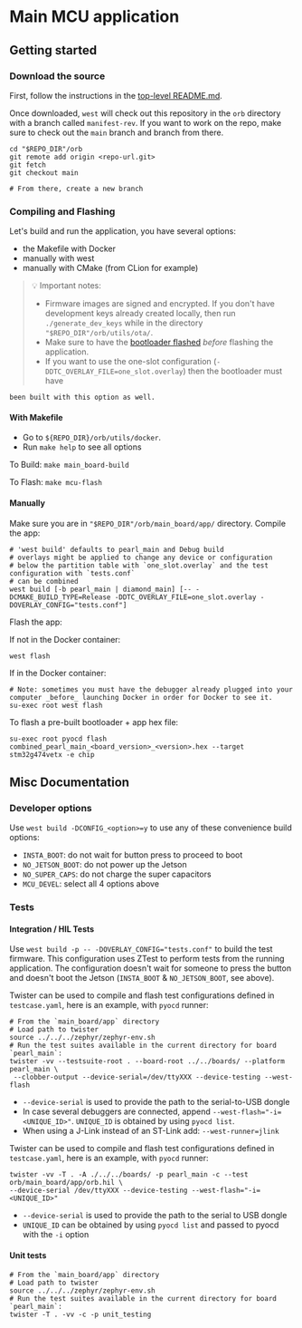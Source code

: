 # Main MCU application

## Getting started

### Download the source

First, follow the instructions in the [top-level README.md](../../README.md).

Once downloaded, `west` will check out this repository in the `orb` directory with a branch called `manifest-rev`. If
you want to work on the repo, make sure to check out the `main` branch and branch from there.

```shell
cd "$REPO_DIR"/orb
git remote add origin <repo-url.git>
git fetch
git checkout main

# From there, create a new branch
```

### Compiling and Flashing

Let's build and run the application, you have several options:

- the Makefile with Docker
- manually with west
- manually with CMake (from CLion for example)

> 💡 Important notes:
>
> - Firmware images are signed and encrypted. If you don't have development keys already created locally, then run
>   `./generate_dev_keys` while in the directory `"$REPO_DIR"/orb/utils/ota/`.
> - Make sure to have the [bootloader flashed](../../bootloader/README.md) _before_ flashing the application.
> - If you want to use the one-slot configuration (`-DDTC_OVERLAY_FILE=one_slot.overlay`) then the bootloader must have

    been built with this option as well.

#### With Makefile

- Go to `${REPO_DIR}/orb/utils/docker`.
- Run `make help` to see all options

To Build: `make main_board-build`

To Flash: `make mcu-flash`

#### Manually

Make sure you are in `"$REPO_DIR"/orb/main_board/app/` directory. Compile the app:

```shell
# 'west build' defaults to pearl_main and Debug build
# overlays might be applied to change any device or configuration
# below the partition table with `one_slot.overlay` and the test configuration with `tests.conf`
# can be combined
west build [-b pearl_main | diamond_main] [-- -DCMAKE_BUILD_TYPE=Release -DDTC_OVERLAY_FILE=one_slot.overlay -DOVERLAY_CONFIG="tests.conf"]
```

Flash the app:

If not in the Docker container:

```shell
west flash
```

If in the Docker container:

```shell
# Note: sometimes you must have the debugger already plugged into your computer _before_ launching Docker in order for Docker to see it.
su-exec root west flash
```

To flash a pre-built bootloader + app hex file:

```
su-exec root pyocd flash combined_pearl_main_<board_version>_<version>.hex --target stm32g474vetx -e chip
```

## Misc Documentation

### Developer options

Use `west build -DCONFIG_<option>=y` to use any of these convenience build options:

- `INSTA_BOOT`: do not wait for button press to proceed to boot
- `NO_JETSON_BOOT`: do not power up the Jetson
- `NO_SUPER_CAPS`: do not charge the super capacitors
- `MCU_DEVEL`: select all 4 options above

### Tests

#### Integration / HIL Tests

Use `west build -p -- -DOVERLAY_CONFIG="tests.conf"` to build the test firmware. This configuration uses
ZTest to perform tests from the running application. The configuration doesn't wait for someone to press the button
and doesn't boot the Jetson (`INSTA_BOOT` & `NO_JETSON_BOOT`, see above).

Twister can be used to compile and flash test configurations defined in `testcase.yaml`, here is an example,
with `pyocd` runner:

```shell
# From the `main_board/app` directory
# Load path to twister
source ../../../zephyr/zephyr-env.sh
# Run the test suites available in the current directory for board `pearl_main`:
twister -vv --testsuite-root . --board-root ../../boards/ --platform pearl_main \
 --clobber-output --device-serial=/dev/ttyXXX --device-testing --west-flash
```

- `--device-serial` is used to provide the path to the serial-to-USB dongle
- In case several debuggers are connected, append `--west-flash="-i=<UNIQUE_ID>"`. `UNIQUE_ID` is obtained
  by using `pyocd list`.
- When using a J-Link instead of an ST-Link add: `--west-runner=jlink`

Twister can be used to compile and flash test configurations defined in `testcase.yaml`, here is an example,
with `pyocd` runner:

```shell
twister -vv -T . -A ./../../boards/ -p pearl_main -c --test orb/main_board/app/orb.hil \
--device-serial /dev/ttyXXX --device-testing --west-flash="-i=<UNIQUE_ID>"
```

- `--device-serial` is used to provide the path to the serial to USB dongle
- `UNIQUE_ID` can be obtained by using `pyocd list` and passed to pyocd with the `-i` option

#### Unit tests

```shell
# From the `main_board/app` directory
# Load path to twister
source ../../../zephyr/zephyr-env.sh
# Run the test suites available in the current directory for board `pearl_main`:
twister -T . -vv -c -p unit_testing
```
